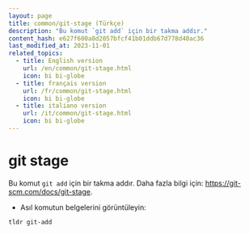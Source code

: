 ```yaml
---
layout: page
title: common/git-stage (Türkçe)
description: "Bu komut `git add` için bir takma addır."
content_hash: e627f600a8d2057bfcf41b01ddb67d778d40ac36
last_modified_at: 2023-11-01
related_topics:
  - title: English version
    url: /en/common/git-stage.html
    icon: bi bi-globe
  - title: français version
    url: /fr/common/git-stage.html
    icon: bi bi-globe
  - title: italiano version
    url: /it/common/git-stage.html
    icon: bi bi-globe
---
```

# git stage

Bu komut `git add` için bir takma addır.
Daha fazla bilgi için: <https://git-scm.com/docs/git-stage>.

- Asıl komutun belgelerini görüntüleyin:

`tldr git-add`
